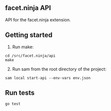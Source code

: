 ## facet.ninja API

API for the facet.ninja extension.

## Getting started

1. Run make:

```
cd /src/facet.ninja/api
make
```

2. Run sam from the root directory of the project: 

```
sam local start-api --env-vars env.json
```

## Run tests

`go test`
